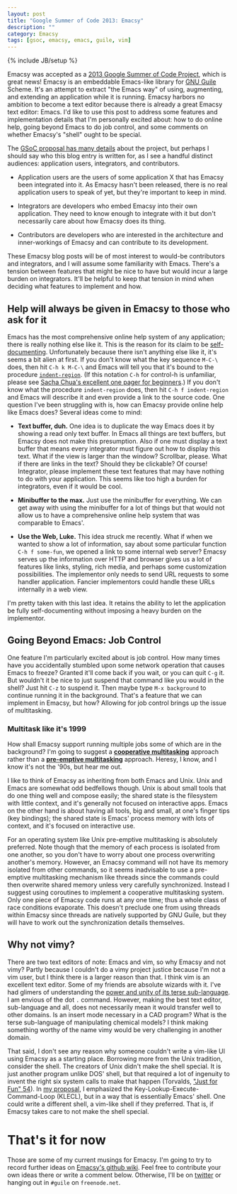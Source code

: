 ```yaml
---
layout: post
title: "Google Summer of Code 2013: Emacsy"
description: ""
category: Emacsy
tags: [gsoc, emacsy, emacs, guile, vim]
---
```

{% include JB/setup %}

Emacsy was accepted as a [2013 Google Summer of Code
Project](http://www.google-melange.com/gsoc/homepage/google/gsoc2013),
which is great news!  Emacsy is an embeddable Emacs-like library for
[GNU Guile](http://www.gnu.org/software/guile/) Scheme. It's an
attempt to extract "the Emacs way" of using, augmenting, and extending
an application while it is running. Emacsy harbors no ambition to
become a text editor because there is already a great Emacsy text
editor: Emacs.  I'd like to use this post to address some features and
implementation details that I'm personally excited about: how to do
online help, going beyond Emacs to do job control, and some comments
on whether Emacsy's "shell" ought to be special.

The [GSoC proposal has many
details](https://google-melange.appspot.com/gsoc/proposal/review/google/gsoc2013/shanecelis/1)
about the project, but perhaps I should say who this blog entry is
written for, as I see a handful distinct audiences: application users,
integrators, and contributors.

* Application users are the users of some application X that has
  Emacsy been integrated into it.  As Emacsy hasn't been released,
  there is no real application users to speak of yet, but they're
  important to keep in mind.

* Integrators are developers who embed Emacsy into their own
  application.  They need to know enough to integrate with it but
  don't necessarily care about how Emacsy does its thing.

* Contributors are developers who are interested in the architecture
  and inner-workings of Emacsy and can contribute to its development.

These Emacsy blog posts will be of most interest to would-be contributors and
integrators, and I will assume some familiarity with Emacs.  There's a
tension between features that might be nice to have but would incur a
large burden on integrators.  It'll be helpful to keep that tension in
mind when deciding what features to implement and how.


## Help will always be given in Emacsy to those who ask for it

Emacs has the most comprehensive online help system of any
application; there is really nothing else like it. This is the reason
for its claim to be
[self-documenting](http://www.emacswiki.org/emacs/SelfDocumentation).
Unfortunately because there isn't anything else like it, it's seems a
bit alien at first.  If you don't know what the key sequence `M-C-\`
does, then hit `C-h k M-C-\` and Emacs will tell you that it's bound
to the procedure
[`indent-region`](http://www.gnu.org/software/emacs/manual/html_node/elisp/Region-Indent.html).
(If this notation `C-h` for control-h is unfamiliar, please see [Sacha
Chua's excellent one pager for
beginners](http://sachachua.com/blog/2013/05/how-to-learn-emacs-a-hand-drawn-one-pager-for-beginners/).)
If you don't know what the procedure `indent-region` does, then hit
`C-h f indent-region` and Emacs will describe it and even provide a
link to the source code.  One question I've been struggling with is,
how can Emacsy provide online help like Emacs does? Several ideas come
to mind:

* **Text buffer, duh.** One idea is to duplicate the way Emacs does it
  by showing a read only text buffer. In Emacs all things are text
  buffers, but Emacsy does not make this presumption. Also if one must
  display a text buffer that means every integrator must figure out
  how to display this text. What if the view is larger than the
  window? Scrollbar, please. What if there are links in the text?
  Should they be clickable? Of course! Integrator, please implement
  these text features that may have nothing to do with your
  application.  This seems like too high a burden for integrators,
  even if it would be cool.

* **Minibuffer to the max.** Just use the minibuffer for
  everything. We can get away with using the minibuffer for a lot of
  things but that would not allow us to have a comprehensive online
  help system that was comparable to Emacs'.

* **Use the Web, Luke.** This idea struck me recently. What if when we
  wanted to show a lot of information, say about some particular
  function `C-h f some-fun`, we opened a link to some internal web
  server? Emacsy serves up the information over HTTP and browser gives
  us a lot of features like links, styling, rich media, and perhaps
  some customization possibilities. The implementor only needs to send
  URL requests to some handler application.  Fancier implementors
  could handle these URLs internally in a web view.

I'm pretty taken with this last idea.  It retains the ability to let
the application be fully self-documenting without imposing a heavy
burden on the implementor.


## Going Beyond Emacs: Job Control

One feature I'm particularly excited about is job control. How many
times have you accidentally stumbled upon some network operation that
causes Emacs to freeze? Granted it'll come back if you wait, or you
can quit `C-g` it. But wouldn't it be nice to just suspend that
command like you would in the shell?  Just hit `C-z` to suspend
it. Then maybe type `M-x background` to continue running it in the
background. That's a feature that we can implement in Emacsy, but how?
Allowing for job control brings up the issue of multitasking.

### Multitask like it's 1999

How shall Emacsy support running multiple jobs some of which are in
the background?  I'm going to suggest a [**cooperative
multitasking**](http://en.wikipedia.org/wiki/Computer_multitasking#Cooperative_multitasking.2Ftime-sharing)
approach rather than a [**pre-emptive
multitasking**](http://en.wikipedia.org/wiki/Computer_multitasking#Preemptive_multitasking.2Ftime-sharing)
approach.  Heresy, I know, and I know it's not the '90s, but hear me
out.

I like to think of Emacsy as inheriting from both Emacs and Unix.
Unix and Emacs are somewhat odd bedfellows though. Unix is about small
tools that do one thing well and compose easily; the shared state is
the filesystem with little context, and it's generally not focused on
interactive apps. Emacs on the other hand is about having all tools,
big and small, at one's finger tips (key bindings); the shared state
is Emacs' process memory with lots of context, and it's focused on
interactive use.

For an operating system like Unix pre-emptive multitasking is
absolutely preferred.  Note though that the memory of each process is
isolated from one another, so you don't have to worry about one
process overwriting another's memory.  However, an Emacsy command will
not have its memory isolated from other commands, so it seems
inadvisable to use a pre-emptive multitasking mechanism like threads
since the commands could then overwrite shared memory unless very
carefully synchronized. Instead I suggest using coroutines to
implement a cooperative multitasking system.  Only one piece of Emacsy
code runs at any one time; thus a whole class of race conditions
evaporate.  This doesn't preclude one from using threads within Emacsy
since threads are natively supported by GNU Guile, but they will have
to work out the synchronization details themselves.

## Why not vimy?

There are two text editors of note: Emacs and vim, so why Emacsy and
not vimy?  Partly because I couldn't do a vimy project justice because
I'm not a vim user, but I think there is a larger reason than that. I
think vim is an excellent text editor. Some of my friends are absolute
wizards with it. I've had glimers of understanding the [power and
unity of its terse
sub-language](http://stackoverflow.com/questions/1218390/what-is-your-most-productive-shortcut-with-vim?page=1&tab=votes#tab-top). I
am envious of the dot `.` command. However, making the best text
editor, sub-language and all, does not necessarily mean it would
transfer well to other domains. Is an insert mode necessary in a CAD
program?  What is the terse sub-language of manipulating chemical
models? I think making something worthy of the name vimy would be very
challenging in another domain.

That said, I don't see any reason why someone couldn't write a
vim-like UI using Emacsy as a starting place.  Borrowing more from the
Unix tradition, consider the shell.  The creators of Unix didn't make
the shell special.  It is just another program unlike DOS' shell, but
that required a lot of ingenuity to invent the right six system calls
to make that happen (Torvalds, ["Just for Fun"
54](http://books.google.com/books?id=--K-DvEj7yAC&lpg=PA54&ots=UnNf_jdHxV&pg=PA54#v=onepage&q&f=false)).
In [my
proposal](https://google-melange.appspot.com/gsoc/proposal/review/google/gsoc2013/shanecelis/1),
I emphasized the Key-Lookup-Execute-Command-Loop (KLECL), but in a way
that is essentially Emacs' shell.  One could write a different shell,
a vim-like shell if they preferred.  That is, if Emacsy takes care to
not make the shell special.

# That's it for now

Those are some of my current musings for Emacsy.  I'm going to try to
record further ideas on [Emacsy's github
wiki](https://github.com/shanecelis/emacsy/wiki).  Feel free to
contribute your own ideas there or write a comment below.  Otherwise,
I'll be on [twitter](https://twitter.com/shanecelis) or hanging out in
`#guile` on `freenode.net`.
